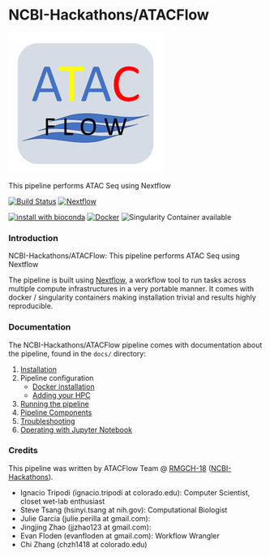 # NCBI-Hackathons/ATACFlow

![](https://raw.githubusercontent.com/NCBI-Hackathons/ATACFlow/master/docs/ATAC_logo.png) 

This pipeline performs ATAC Seq using Nextflow

[![Build Status](https://travis-ci.org/NCBI-Hackathons/ATACFlow.svg?branch=master)](https://travis-ci.org/NCBI-Hackathons/ATACFlow)
[![Nextflow](https://img.shields.io/badge/nextflow-%E2%89%A50.30.0-brightgreen.svg)](https://www.nextflow.io/)

[![install with bioconda](https://img.shields.io/badge/install%20with-bioconda-brightgreen.svg)](http://bioconda.github.io/)
[![Docker](https://img.shields.io/docker/automated/stevetsa/atacflow.svg)](https://hub.docker.com/r/stevetsa/atacflow)
![Singularity Container available](
https://img.shields.io/badge/singularity-available-7E4C74.svg)

### Introduction
NCBI-Hackathons/ATACFlow: This pipeline performs ATAC Seq using Nextflow

The pipeline is built using [Nextflow](https://www.nextflow.io), a workflow tool to run tasks across multiple compute infrastructures in a very portable manner. It comes with docker / singularity containers making installation trivial and results highly reproducible.


### Documentation
The NCBI-Hackathons/ATACFlow pipeline comes with documentation about the pipeline, found in the `docs/` directory:

1. [Installation](docs/installation.md)
2. Pipeline configuration
    * [Docker installation](docs/configuration/local.md)
    * [Adding your HPC](docs/configuration/adding_your_own.md)
3. [Running the pipeline](docs/usage.md)
4. [Pipeline Components](docs/output.md)
5. [Troubleshooting](docs/troubleshooting.md)
6. [Operating with Jupyter Notebook](docs/jupyter.md)

### Credits
This pipeline was written by ATACFlow Team @ [RMGCH-18](https://hackathon.colorado.edu/rmgh-2018-hackathon/) ([NCBI-Hackathons](https://github.com/NCBI-Hackathons)).

* Ignacio Tripodi (ignacio.tripodi at colorado.edu): Computer Scientist, closet wet-lab enthusiast
* Steve Tsang (hsinyi.tsang at nih.gov): Computational Biologist
* Julie Garcia (julie.perilla at gmail.com): 
* Jingjing Zhao (jjzhao123 at gmail.com):
* Evan Floden (evanfloden at gmail.com): Workflow Wrangler
* Chi Zhang (chzh1418 at colorado.edu)
